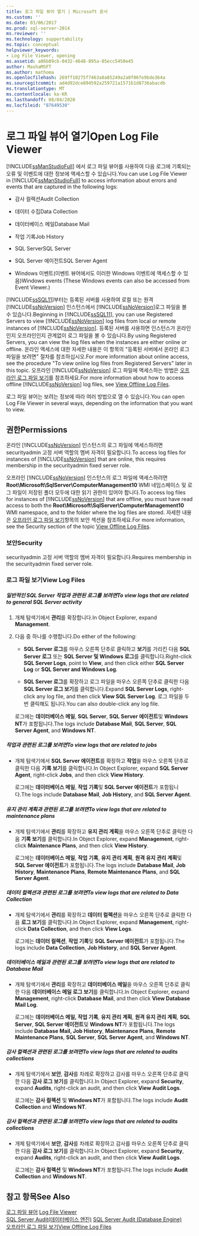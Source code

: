 ```yaml
---
title: 로그 파일 뷰어 열기 | Microsoft 문서
ms.custom: ''
ms.date: 03/06/2017
ms.prod: sql-server-2014
ms.reviewer: ''
ms.technology: supportability
ms.topic: conceptual
helpviewer_keywords:
- Log File Viewer, opening
ms.assetid: a86b89cb-0432-4648-895a-05ecc5450e45
author: MashaMSFT
ms.author: mathoma
ms.openlocfilehash: 269ff10275f7463a8a85249a2a0f06fe9bde364a
ms.sourcegitcommit: ad4d92dce894592a259721a1571b1d8736abacdb
ms.translationtype: MT
ms.contentlocale: ko-KR
ms.lasthandoff: 08/04/2020
ms.locfileid: "87649530"
---
```

# <a name="open-log-file-viewer"></a><span data-ttu-id="8c26c-102">로그 파일 뷰어 열기</span><span class="sxs-lookup"><span data-stu-id="8c26c-102">Open Log File Viewer</span></span>
  <span data-ttu-id="8c26c-103">[!INCLUDE[ssManStudioFull](../../includes/ssmanstudiofull-md.md)] 에서 로그 파일 뷰어를 사용하여 다음 로그에 기록되는 오류 및 이벤트에 대한 정보에 액세스할 수 있습니다.</span><span class="sxs-lookup"><span data-stu-id="8c26c-103">You can use Log File Viewer in [!INCLUDE[ssManStudioFull](../../includes/ssmanstudiofull-md.md)] to access information about errors and events that are captured in the following logs:</span></span>  
  
-   <span data-ttu-id="8c26c-104">감사 컬렉션</span><span class="sxs-lookup"><span data-stu-id="8c26c-104">Audit Collection</span></span>  
  
-   <span data-ttu-id="8c26c-105">데이터 수집</span><span class="sxs-lookup"><span data-stu-id="8c26c-105">Data Collection</span></span>  
  
-   <span data-ttu-id="8c26c-106">데이터베이스 메일</span><span class="sxs-lookup"><span data-stu-id="8c26c-106">Database Mail</span></span>  
  
-   <span data-ttu-id="8c26c-107">작업 기록</span><span class="sxs-lookup"><span data-stu-id="8c26c-107">Job History</span></span>  
  
-   <span data-ttu-id="8c26c-108">SQL Server</span><span class="sxs-lookup"><span data-stu-id="8c26c-108">SQL Server</span></span>  
  
-   <span data-ttu-id="8c26c-109">SQL Server 에이전트</span><span class="sxs-lookup"><span data-stu-id="8c26c-109">SQL Server Agent</span></span>  
  
-   <span data-ttu-id="8c26c-110">Windows 이벤트(이벤트 뷰어에서도 이러한 Windows 이벤트에 액세스할 수 있음)</span><span class="sxs-lookup"><span data-stu-id="8c26c-110">Windows events (These Windows events can also be accessed from Event Viewer.)</span></span>  
  
 <span data-ttu-id="8c26c-111">[!INCLUDE[ssSQL11](../../includes/sssql11-md.md)]부터는 등록된 서버를 사용하여 로컬 또는 원격 [!INCLUDE[ssNoVersion](../../includes/ssnoversion-md.md)] 인스턴스에서 [!INCLUDE[ssNoVersion](../../includes/ssnoversion-md.md)]로그 파일을 볼 수 있습니다.</span><span class="sxs-lookup"><span data-stu-id="8c26c-111">Beginning in [!INCLUDE[ssSQL11](../../includes/sssql11-md.md)], you can use Registered Servers to view [!INCLUDE[ssNoVersion](../../includes/ssnoversion-md.md)] log files from local or remote instances of [!INCLUDE[ssNoVersion](../../includes/ssnoversion-md.md)].</span></span> <span data-ttu-id="8c26c-112">등록된 서버를 사용하면 인스턴스가 온라인인지 오프라인인지 관계없이 로그 파일을 볼 수 있습니다.</span><span class="sxs-lookup"><span data-stu-id="8c26c-112">By using Registered Servers, you can view the log files when the instances are either online or offline.</span></span> <span data-ttu-id="8c26c-113">온라인 액세스에 대한 자세한 내용은 이 항목의 "등록된 서버에서 온라인 로그 파일을 보려면" 절차를 참조하십시오.</span><span class="sxs-lookup"><span data-stu-id="8c26c-113">For more information about online access, see the procedure "To view online log files from Registered Servers" later in this topic.</span></span> <span data-ttu-id="8c26c-114">오프라인 [!INCLUDE[ssNoVersion](../../includes/ssnoversion-md.md)] 로그 파일에 액세스하는 방법은 [오프라인 로그 파일 보기](view-offline-log-files.md)를 참조하세요.</span><span class="sxs-lookup"><span data-stu-id="8c26c-114">For more information about how to access offline [!INCLUDE[ssNoVersion](../../includes/ssnoversion-md.md)] log files, see [View Offline Log Files](view-offline-log-files.md).</span></span>  
  
 <span data-ttu-id="8c26c-115">로그 파일 뷰어는 보려는 정보에 따라 여러 방법으로 열 수 있습니다.</span><span class="sxs-lookup"><span data-stu-id="8c26c-115">You can open Log File Viewer in several ways, depending on the information that you want to view.</span></span>  
  
##  <a name="permissions"></a><a name="BeforeYouBegin"></a> <span data-ttu-id="8c26c-116">권한</span><span class="sxs-lookup"><span data-stu-id="8c26c-116">Permissions</span></span>  
 <span data-ttu-id="8c26c-117">온라인 [!INCLUDE[ssNoVersion](../../includes/ssnoversion-md.md)] 인스턴스의 로그 파일에 액세스하려면 securityadmin 고정 서버 역할의 멤버 자격이 필요합니다.</span><span class="sxs-lookup"><span data-stu-id="8c26c-117">To access log files for instances of [!INCLUDE[ssNoVersion](../../includes/ssnoversion-md.md)] that are online, this requires membership in the securityadmin fixed server role.</span></span>  
  
 <span data-ttu-id="8c26c-118">오프라인 [!INCLUDE[ssNoVersion](../../includes/ssnoversion-md.md)] 인스턴스의 로그 파일에 액세스하려면 **Root\Microsoft\SqlServer\ComputerManagement10** WMI 네임스페이스 및 로그 파일이 저장된 폴더 모두에 대한 읽기 권한이 있어야 합니다.</span><span class="sxs-lookup"><span data-stu-id="8c26c-118">To access log files for instances of [!INCLUDE[ssNoVersion](../../includes/ssnoversion-md.md)] that are offline, you must have read access to both the **Root\Microsoft\SqlServer\ComputerManagement10** WMI namespace, and to the folder where the log files are stored.</span></span> <span data-ttu-id="8c26c-119">자세한 내용은 [오프라인 로그 파일 보기](view-offline-log-files.md)항목의 보안 섹션을 참조하세요.</span><span class="sxs-lookup"><span data-stu-id="8c26c-119">For more information, see the Security section of the topic [View Offline Log Files](view-offline-log-files.md).</span></span>  
  
### <a name="security"></a><span data-ttu-id="8c26c-120">보안</span><span class="sxs-lookup"><span data-stu-id="8c26c-120">Security</span></span>  
 <span data-ttu-id="8c26c-121">securityadmin 고정 서버 역할의 멤버 자격이 필요합니다.</span><span class="sxs-lookup"><span data-stu-id="8c26c-121">Requires membership in the securityadmin fixed server role.</span></span>  
  
### <a name="view-log-files"></a><span data-ttu-id="8c26c-122">로그 파일 보기</span><span class="sxs-lookup"><span data-stu-id="8c26c-122">View Log Files</span></span>  
  
##### <a name="to-view-logs-that-are-related-to-general-sql-server-activity"></a><span data-ttu-id="8c26c-123">일반적인 SQL Server 작업과 관련된 로그를 보려면</span><span class="sxs-lookup"><span data-stu-id="8c26c-123">To view logs that are related to general SQL Server activity</span></span>  
  
1.  <span data-ttu-id="8c26c-124">개체 탐색기에서 **관리**를 확장합니다.</span><span class="sxs-lookup"><span data-stu-id="8c26c-124">In Object Explorer, expand **Management**.</span></span>  
  
2.  <span data-ttu-id="8c26c-125">다음 중 하나를 수행합니다.</span><span class="sxs-lookup"><span data-stu-id="8c26c-125">Do either of the following:</span></span>  
  
    -   <span data-ttu-id="8c26c-126">**SQL Server 로그**를 마우스 오른쪽 단추로 클릭하고 **보기**를 가리킨 다음 **SQL Server 로그** 또는 **SQL Server 및 Windows 로그**를 클릭합니다.</span><span class="sxs-lookup"><span data-stu-id="8c26c-126">Right-click **SQL Server Logs**, point to **View**, and then click either **SQL Server Log** or **SQL Server and Windows Log**.</span></span>  
  
    -   <span data-ttu-id="8c26c-127">**SQL Server 로그**를 확장하고 로그 파일을 마우스 오른쪽 단추로 클릭한 다음 **SQL Server 로그 보기**를 클릭합니다.</span><span class="sxs-lookup"><span data-stu-id="8c26c-127">Expand **SQL Server Logs**, right-click any log file, and then click **View SQL Server Log**.</span></span> <span data-ttu-id="8c26c-128">로그 파일을 두 번 클릭해도 됩니다.</span><span class="sxs-lookup"><span data-stu-id="8c26c-128">You can also double-click any log file.</span></span>  
  
     <span data-ttu-id="8c26c-129">로그에는 **데이터베이스 메일**, **SQL Server**, **SQL Server 에이전트**및 **Windows NT**가 포함됩니다.</span><span class="sxs-lookup"><span data-stu-id="8c26c-129">The logs include **Database Mail**, **SQL Server**, **SQL Server Agent**, and **Windows NT**.</span></span>  
  
##### <a name="to-view-logs-that-are-related-to-jobs"></a><span data-ttu-id="8c26c-130">작업과 관련된 로그를 보려면</span><span class="sxs-lookup"><span data-stu-id="8c26c-130">To view logs that are related to jobs</span></span>  
  
-   <span data-ttu-id="8c26c-131">개체 탐색기에서 **SQL Server 에이전트**를 확장하고 **작업**을 마우스 오른쪽 단추로 클릭한 다음 **기록 보기**를 클릭합니다.</span><span class="sxs-lookup"><span data-stu-id="8c26c-131">In Object Explorer, expand **SQL Server Agent**, right-click **Jobs**, and then click **View History**.</span></span>  
  
     <span data-ttu-id="8c26c-132">로그에는 **데이터베이스 메일**, **작업 기록**및 **SQL Server 에이전트**가 포함됩니다.</span><span class="sxs-lookup"><span data-stu-id="8c26c-132">The logs include **Database Mail**, **Job History**, and **SQL Server Agent**.</span></span>  
  
##### <a name="to-view-logs-that-are-related-to-maintenance-plans"></a><span data-ttu-id="8c26c-133">유지 관리 계획과 관련된 로그를 보려면</span><span class="sxs-lookup"><span data-stu-id="8c26c-133">To view logs that are related to maintenance plans</span></span>  
  
-   <span data-ttu-id="8c26c-134">개체 탐색기에서 **관리**를 확장하고 **유지 관리 계획**을 마우스 오른쪽 단추로 클릭한 다음 **기록 보기**를 클릭합니다.</span><span class="sxs-lookup"><span data-stu-id="8c26c-134">In Object Explorer, expand **Management**, right-click **Maintenance Plans**, and then click **View History**.</span></span>  
  
     <span data-ttu-id="8c26c-135">로그에는 **데이터베이스 메일**, **작업 기록**, **유지 관리 계획**, **원격 유지 관리 계획**및 **SQL Server 에이전트**가 포함됩니다.</span><span class="sxs-lookup"><span data-stu-id="8c26c-135">The logs include **Database Mail**, **Job History**, **Maintenance Plans**, **Remote Maintenance Plans**, and **SQL Server Agent**.</span></span>  
  
##### <a name="to-view-logs-that-are-related-to-data-collection"></a><span data-ttu-id="8c26c-136">데이터 컬렉션과 관련된 로그를 보려면</span><span class="sxs-lookup"><span data-stu-id="8c26c-136">To view logs that are related to Data Collection</span></span>  
  
-   <span data-ttu-id="8c26c-137">개체 탐색기에서 **관리**를 확장하고 **데이터 컬렉션**을 마우스 오른쪽 단추로 클릭한 다음 **로그 보기**를 클릭합니다.</span><span class="sxs-lookup"><span data-stu-id="8c26c-137">In Object Explorer, expand **Management**, right-click **Data Collection**, and then click **View Logs**.</span></span>  
  
     <span data-ttu-id="8c26c-138">로그에는 **데이터 컬렉션**, **작업 기록**및 **SQL Server 에이전트**가 포함됩니다.</span><span class="sxs-lookup"><span data-stu-id="8c26c-138">The logs include **Data Collection**, **Job History**, and **SQL Server Agent**.</span></span>  
  
##### <a name="to-view-logs-that-are-related-to-database-mail"></a><span data-ttu-id="8c26c-139">데이터베이스 메일과 관련된 로그를 보려면</span><span class="sxs-lookup"><span data-stu-id="8c26c-139">To view logs that are related to Database Mail</span></span>  
  
-   <span data-ttu-id="8c26c-140">개체 탐색기에서 **관리**를 확장하고 **데이터베이스 메일**을 마우스 오른쪽 단추로 클릭한 다음 **데이터베이스 메일 로그 보기**를 클릭합니다.</span><span class="sxs-lookup"><span data-stu-id="8c26c-140">In Object Explorer, expand **Management**, right-click **Database Mail**, and then click **View Database Mail Log**.</span></span>  
  
     <span data-ttu-id="8c26c-141">로그에는 **데이터베이스 메일, 작업 기록**, **유지 관리 계획**, **원격 유지 관리 계획**, **SQL Server**, **SQL Server 에이전트**및 **Windows NT**가 포함됩니다.</span><span class="sxs-lookup"><span data-stu-id="8c26c-141">The logs include **Database Mail, Job History**, **Maintenance Plans**, **Remote Maintenance Plans**, **SQL Server**, **SQL Server Agent**, and **Windows NT**.</span></span>  
  
##### <a name="to-view-logs-that-are-related-to-audits-collections"></a><span data-ttu-id="8c26c-142">감사 컬렉션과 관련된 로그를 보려면</span><span class="sxs-lookup"><span data-stu-id="8c26c-142">To view logs that are related to audits collections</span></span>  
  
-   <span data-ttu-id="8c26c-143">개체 탐색기에서 **보안**, **감사**를 차례로 확장하고 감사를 마우스 오른쪽 단추로 클릭한 다음 **감사 로그 보기**를 클릭합니다.</span><span class="sxs-lookup"><span data-stu-id="8c26c-143">In Object Explorer, expand **Security**, expand **Audits**, right-click an audit, and then click **View Audit Logs**.</span></span>  
  
     <span data-ttu-id="8c26c-144">로그에는 **감사 컬렉션** 및 **Windows NT**가 포함됩니다.</span><span class="sxs-lookup"><span data-stu-id="8c26c-144">The logs include **Audit Collection** and **Windows NT**.</span></span>  
  
##### <a name="to-view-logs-that-are-related-to-audits-collections"></a><span data-ttu-id="8c26c-145">감사 컬렉션과 관련된 로그를 보려면</span><span class="sxs-lookup"><span data-stu-id="8c26c-145">To view logs that are related to audits collections</span></span>  
  
-   <span data-ttu-id="8c26c-146">개체 탐색기에서 **보안**, **감사**를 차례로 확장하고 감사를 마우스 오른쪽 단추로 클릭한 다음 **감사 로그 보기**를 클릭합니다.</span><span class="sxs-lookup"><span data-stu-id="8c26c-146">In Object Explorer, expand **Security**, expand **Audits**, right-click an audit, and then click **View Audit Logs**.</span></span>  
  
     <span data-ttu-id="8c26c-147">로그에는 **감사 컬렉션** 및 **Windows NT**가 포함됩니다.</span><span class="sxs-lookup"><span data-stu-id="8c26c-147">The logs include **Audit Collection** and **Windows NT**.</span></span>  
  
## <a name="see-also"></a><span data-ttu-id="8c26c-148">참고 항목</span><span class="sxs-lookup"><span data-stu-id="8c26c-148">See Also</span></span>  
 <span data-ttu-id="8c26c-149">[로그 파일 뷰어](log-file-viewer.md) </span><span class="sxs-lookup"><span data-stu-id="8c26c-149">[Log File Viewer](log-file-viewer.md) </span></span>  
 <span data-ttu-id="8c26c-150">[SQL Server Audit&#40;데이터베이스 엔진&#41;](../security/auditing/sql-server-audit-database-engine.md) </span><span class="sxs-lookup"><span data-stu-id="8c26c-150">[SQL Server Audit &#40;Database Engine&#41;](../security/auditing/sql-server-audit-database-engine.md) </span></span>  
 [<span data-ttu-id="8c26c-151">오프라인 로그 파일 보기</span><span class="sxs-lookup"><span data-stu-id="8c26c-151">View Offline Log Files</span></span>](view-offline-log-files.md)  
  
  
